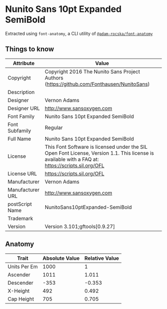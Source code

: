 # Nunito Sans 10pt Expanded SemiBold

Extracted using `font-anatomy`, a CLI utility of
[`@adam-rocska/font-anatomy`](https://github.com/adam-rocska/font-anatomy)

## Things to know

| Attribute        | Value                                                                                                                                             |
| ---------------- | ------------------------------------------------------------------------------------------------------------------------------------------------- |
| Copyright        | Copyright 2016 The Nunito Sans Project Authors (https://github.com/Fonthausen/NunitoSans)                                                         |
| Description      |                                                                                                                                                   |
| Designer         | Vernon Adams                                                                                                                                      |
| Designer URL     | http://www.sansoxygen.com                                                                                                                         |
| Font Family      | Nunito Sans 10pt Expanded SemiBold                                                                                                                |
| Font Subfamily   | Regular                                                                                                                                           |
| Full Name        | Nunito Sans 10pt Expanded SemiBold                                                                                                                |
| License          | This Font Software is licensed under the SIL Open Font License, Version 1.1. This license is available with a FAQ at: https://scripts.sil.org/OFL |
| License URL      | https://scripts.sil.org/OFL                                                                                                                       |
| Manufacturer     | Vernon Adams                                                                                                                                      |
| Manufacturer URL | http://www.sansoxygen.com                                                                                                                         |
| postScript Name  | NunitoSans10ptExpanded-SemiBold                                                                                                                   |
| Trademark        |                                                                                                                                                   |
| Version          | Version 3.101;gftools[0.9.27]                                                                                                                     |

## Anatomy

| Trait        | Absolute Value | Relative Value |
| ------------ | -------------- | -------------- |
| Units Per Em | 1000           | 1              |
| Ascender     | 1011           | 1.011          |
| Descender    | -353           | -0.353         |
| X-Height     | 492            | 0.492          |
| Cap Height   | 705            | 0.705          |
